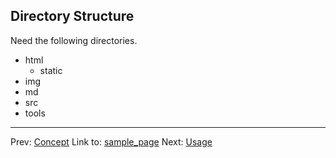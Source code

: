Directory Structure 
--------------------

Need the following directories.
+ html
	- static
+ img
+ md
+ src
+ tools



- - - - -
Prev:
[Concept](http://github.com/ashbb/easy_ebook_maker/tree/master/md/00101_Concept.md)
Link to:
[sample_page](http://github.com/ashbb/easy_ebook_maker/tree/master/md/00200_sample_page.md)
Next:
[Usage](http://github.com/ashbb/easy_ebook_maker/tree/master/md/00103_Usage.md)
